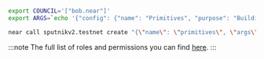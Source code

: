 ```bash

export COUNCIL='["bob.near"]'
export ARGS=`echo '{"config": {"name": "Primitives", "purpose": "Building primitives on NEAR", "metadata":""}, "policy": '$COUNCIL'}' | base64`

near call sputnikv2.testnet create "{\"name\": \"primitives\", \"args\": \"$ARGS\"}" --accountId bob.near --amount 6 --gas 150000000000000
```

:::note
The full list of roles and permissions you can find [here](https://github.com/near-daos/sputnik-dao-contract#roles-and-permissions).
:::